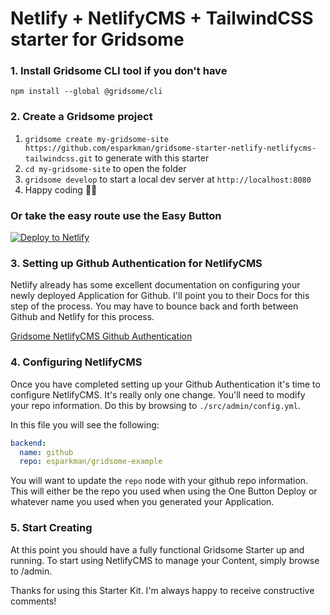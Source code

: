 # Netlify + NetlifyCMS + TailwindCSS starter for Gridsome

### 1. Install Gridsome CLI tool if you don't have

`npm install --global @gridsome/cli`

### 2. Create a Gridsome project

1. `gridsome create my-gridsome-site https://github.com/esparkman/gridsome-starter-netlify-netlifycms-tailwindcss.git` to generate with this starter
2. `cd my-gridsome-site` to open the folder
3. `gridsome develop` to start a local dev server at `http://localhost:8080`
4. Happy coding 🎉🙌

### Or take the easy route use the Easy Button

[![Deploy to Netlify](https://www.netlify.com/img/deploy/button.svg)](https://app.netlify.com/start/deploy?repository=https://github.com/esparkman/gridsome-starter-netlify-netlifycms-tailwindcss)

### 3. Setting up Github Authentication for NetlifyCMS

Netlify already has some excellent documentation on configuring your newly deployed Application for Github. I'll point you to their Docs for this step of the process. You may have to bounce back and forth between Github and Netlify for this process.

[Gridsome NetlifyCMS Github Authentication](https://gridsome.org/docs/guide-netlify-cms#netlify-cms-authentication-with-github)

### 4. Configuring NetlifyCMS

Once you have completed setting up your Github Authentication it's time to configure NetlifyCMS. It's really only one change. You'll need to modify your repo information. Do this by browsing to `./src/admin/config.yml`.

In this file you will see the following:

```yaml
backend:
  name: github
  repo: esparkman/gridsome-example
```
You will want to update the `repo` node with your github repo information. This will either be the repo you used when using the One Button Deploy or whatever name you used when you generated your Application.

### 5. Start Creating

At this point you should have a fully functional Gridsome Starter up and running. To start using NetlifyCMS to manage your Content, simply browse to <your-hostname>/admin.

Thanks for using this Starter Kit. I'm always happy to receive constructive comments!
